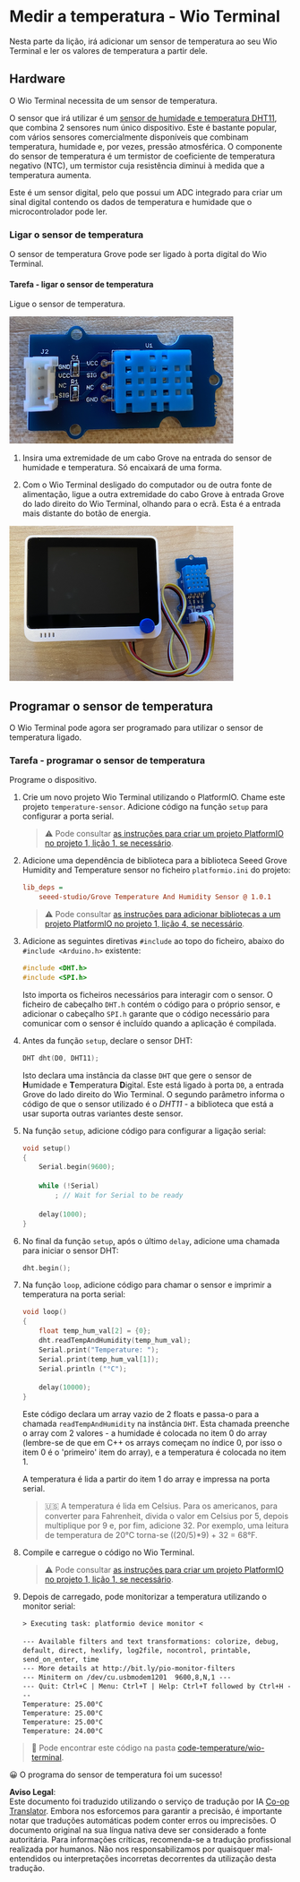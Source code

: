 <!--
CO_OP_TRANSLATOR_METADATA:
{
  "original_hash": "59263d094f20b302053888cd236880c3",
  "translation_date": "2025-08-25T21:19:18+00:00",
  "source_file": "2-farm/lessons/1-predict-plant-growth/wio-terminal-temp.md",
  "language_code": "pt"
}
-->
# Medir a temperatura - Wio Terminal

Nesta parte da lição, irá adicionar um sensor de temperatura ao seu Wio Terminal e ler os valores de temperatura a partir dele.

## Hardware

O Wio Terminal necessita de um sensor de temperatura.

O sensor que irá utilizar é um [sensor de humidade e temperatura DHT11](https://www.seeedstudio.com/Grove-Temperature-Humidity-Sensor-DHT11.html), que combina 2 sensores num único dispositivo. Este é bastante popular, com vários sensores comercialmente disponíveis que combinam temperatura, humidade e, por vezes, pressão atmosférica. O componente do sensor de temperatura é um termistor de coeficiente de temperatura negativo (NTC), um termistor cuja resistência diminui à medida que a temperatura aumenta.

Este é um sensor digital, pelo que possui um ADC integrado para criar um sinal digital contendo os dados de temperatura e humidade que o microcontrolador pode ler.

### Ligar o sensor de temperatura

O sensor de temperatura Grove pode ser ligado à porta digital do Wio Terminal.

#### Tarefa - ligar o sensor de temperatura

Ligue o sensor de temperatura.

![Um sensor de temperatura Grove](../../../../../translated_images/grove-dht11.07f8eafceee170043efbb53e1d15722bd4e00fbaa9ff74290b57e9f66eb82c17.pt.png)

1. Insira uma extremidade de um cabo Grove na entrada do sensor de humidade e temperatura. Só encaixará de uma forma.

1. Com o Wio Terminal desligado do computador ou de outra fonte de alimentação, ligue a outra extremidade do cabo Grove à entrada Grove do lado direito do Wio Terminal, olhando para o ecrã. Esta é a entrada mais distante do botão de energia.

![O sensor de temperatura Grove ligado à entrada do lado direito](../../../../../translated_images/wio-temperature-sensor.2934928f38c7f79a68d24879d2c8986c78244696f931e2e33c293f426ecdc0ad.pt.png)

## Programar o sensor de temperatura

O Wio Terminal pode agora ser programado para utilizar o sensor de temperatura ligado.

### Tarefa - programar o sensor de temperatura

Programe o dispositivo.

1. Crie um novo projeto Wio Terminal utilizando o PlatformIO. Chame este projeto `temperature-sensor`. Adicione código na função `setup` para configurar a porta serial.

    > ⚠️ Pode consultar [as instruções para criar um projeto PlatformIO no projeto 1, lição 1, se necessário](../../../1-getting-started/lessons/1-introduction-to-iot/wio-terminal.md#create-a-platformio-project).

1. Adicione uma dependência de biblioteca para a biblioteca Seeed Grove Humidity and Temperature sensor no ficheiro `platformio.ini` do projeto:

    ```ini
    lib_deps =
        seeed-studio/Grove Temperature And Humidity Sensor @ 1.0.1
    ```

    > ⚠️ Pode consultar [as instruções para adicionar bibliotecas a um projeto PlatformIO no projeto 1, lição 4, se necessário](../../../1-getting-started/lessons/4-connect-internet/wio-terminal-mqtt.md#install-the-wifi-and-mqtt-arduino-libraries).

1. Adicione as seguintes diretivas `#include` ao topo do ficheiro, abaixo do `#include <Arduino.h>` existente:

    ```cpp
    #include <DHT.h>
    #include <SPI.h>
    ```

    Isto importa os ficheiros necessários para interagir com o sensor. O ficheiro de cabeçalho `DHT.h` contém o código para o próprio sensor, e adicionar o cabeçalho `SPI.h` garante que o código necessário para comunicar com o sensor é incluído quando a aplicação é compilada.

1. Antes da função `setup`, declare o sensor DHT:

    ```cpp
    DHT dht(D0, DHT11);
    ```

    Isto declara uma instância da classe `DHT` que gere o sensor de **H**umidade e **T**emperatura **D**igital. Este está ligado à porta `D0`, a entrada Grove do lado direito do Wio Terminal. O segundo parâmetro informa o código de que o sensor utilizado é o *DHT11* - a biblioteca que está a usar suporta outras variantes deste sensor.

1. Na função `setup`, adicione código para configurar a ligação serial:

    ```cpp
    void setup()
    {
        Serial.begin(9600);
    
        while (!Serial)
            ; // Wait for Serial to be ready
    
        delay(1000);
    }
    ```

1. No final da função `setup`, após o último `delay`, adicione uma chamada para iniciar o sensor DHT:

    ```cpp
    dht.begin();
    ```

1. Na função `loop`, adicione código para chamar o sensor e imprimir a temperatura na porta serial:

    ```cpp
    void loop()
    {
        float temp_hum_val[2] = {0};
        dht.readTempAndHumidity(temp_hum_val);
        Serial.print("Temperature: ");
        Serial.print(temp_hum_val[1]);
        Serial.println ("°C");
    
        delay(10000);
    }
    ```

    Este código declara um array vazio de 2 floats e passa-o para a chamada `readTempAndHumidity` na instância `DHT`. Esta chamada preenche o array com 2 valores - a humidade é colocada no item 0 do array (lembre-se de que em C++ os arrays começam no índice 0, por isso o item 0 é o 'primeiro' item do array), e a temperatura é colocada no item 1.

    A temperatura é lida a partir do item 1 do array e impressa na porta serial.

    > 🇺🇸 A temperatura é lida em Celsius. Para os americanos, para converter para Fahrenheit, divida o valor em Celsius por 5, depois multiplique por 9 e, por fim, adicione 32. Por exemplo, uma leitura de temperatura de 20°C torna-se ((20/5)*9) + 32 = 68°F.

1. Compile e carregue o código no Wio Terminal.

    > ⚠️ Pode consultar [as instruções para criar um projeto PlatformIO no projeto 1, lição 1, se necessário](../../../1-getting-started/lessons/1-introduction-to-iot/wio-terminal.md#write-the-hello-world-app).

1. Depois de carregado, pode monitorizar a temperatura utilizando o monitor serial:

    ```output
    > Executing task: platformio device monitor <
    
    --- Available filters and text transformations: colorize, debug, default, direct, hexlify, log2file, nocontrol, printable, send_on_enter, time
    --- More details at http://bit.ly/pio-monitor-filters
    --- Miniterm on /dev/cu.usbmodem1201  9600,8,N,1 ---
    --- Quit: Ctrl+C | Menu: Ctrl+T | Help: Ctrl+T followed by Ctrl+H ---
    Temperature: 25.00°C
    Temperature: 25.00°C
    Temperature: 25.00°C
    Temperature: 24.00°C
    ```

> 💁 Pode encontrar este código na pasta [code-temperature/wio-terminal](../../../../../2-farm/lessons/1-predict-plant-growth/code-temperature/wio-terminal).

😀 O programa do sensor de temperatura foi um sucesso!

**Aviso Legal**:  
Este documento foi traduzido utilizando o serviço de tradução por IA [Co-op Translator](https://github.com/Azure/co-op-translator). Embora nos esforcemos para garantir a precisão, é importante notar que traduções automáticas podem conter erros ou imprecisões. O documento original na sua língua nativa deve ser considerado a fonte autoritária. Para informações críticas, recomenda-se a tradução profissional realizada por humanos. Não nos responsabilizamos por quaisquer mal-entendidos ou interpretações incorretas decorrentes da utilização desta tradução.